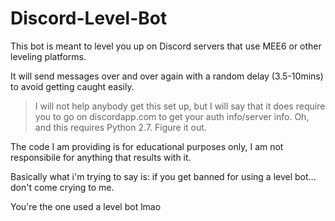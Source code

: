 # Discord-Level-Bot
This bot is meant to level you up on Discord servers that use MEE6 or other leveling platforms.

It will send messages over and over again with a random delay (3.5-10mins) to avoid getting caught easily.

>I will not help anybody get this set up,
>but I will say that it does require you to go on discordapp.com to get your auth info/server info. 
>Oh, and this requires Python 2.7. 
>Figure it out.

The code I am providing is for educational purposes only, I am not responsibile for anything that results with it.

Basically what i'm trying to say is:
if you get banned for using a level bot... don't come crying to me. 

You're the one used a level bot lmao

